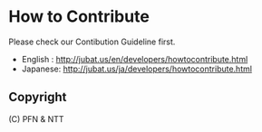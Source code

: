 How to Contribute
=================

Please check our Contibution Guideline first.

* English : http://jubat.us/en/developers/howtocontribute.html
* Japanese: http://jubat.us/ja/developers/howtocontribute.html

Copyright
---------
(C) PFN & NTT
